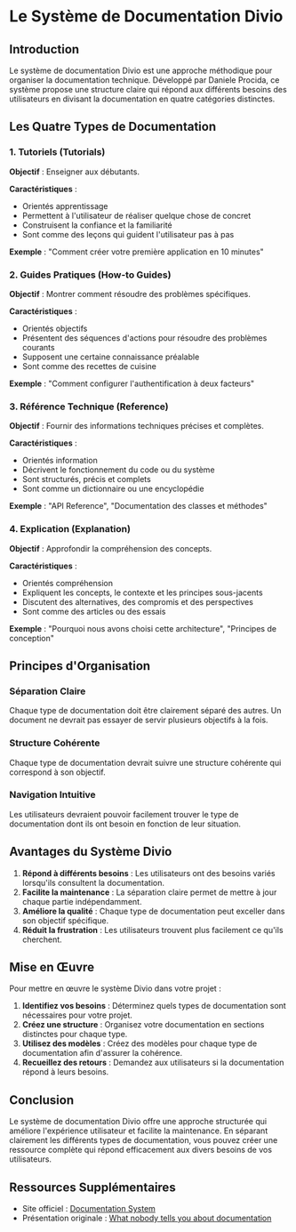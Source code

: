 # Le Système de Documentation Divio

## Introduction

Le système de documentation Divio est une approche méthodique pour organiser la documentation technique. Développé par
Daniele Procida, ce système propose une structure claire qui répond aux différents besoins des utilisateurs en divisant
la documentation en quatre catégories distinctes.

## Les Quatre Types de Documentation

### 1. Tutoriels (Tutorials)

**Objectif** : Enseigner aux débutants.

**Caractéristiques** :

- Orientés apprentissage
- Permettent à l'utilisateur de réaliser quelque chose de concret
- Construisent la confiance et la familiarité
- Sont comme des leçons qui guident l'utilisateur pas à pas

**Exemple** : "Comment créer votre première application en 10 minutes"

### 2. Guides Pratiques (How-to Guides)

**Objectif** : Montrer comment résoudre des problèmes spécifiques.

**Caractéristiques** :

- Orientés objectifs
- Présentent des séquences d'actions pour résoudre des problèmes courants
- Supposent une certaine connaissance préalable
- Sont comme des recettes de cuisine

**Exemple** : "Comment configurer l'authentification à deux facteurs"

### 3. Référence Technique (Reference)

**Objectif** : Fournir des informations techniques précises et complètes.

**Caractéristiques** :

- Orientés information
- Décrivent le fonctionnement du code ou du système
- Sont structurés, précis et complets
- Sont comme un dictionnaire ou une encyclopédie

**Exemple** : "API Reference", "Documentation des classes et méthodes"

### 4. Explication (Explanation)

**Objectif** : Approfondir la compréhension des concepts.

**Caractéristiques** :

- Orientés compréhension
- Expliquent les concepts, le contexte et les principes sous-jacents
- Discutent des alternatives, des compromis et des perspectives
- Sont comme des articles ou des essais

**Exemple** : "Pourquoi nous avons choisi cette architecture", "Principes de conception"

## Principes d'Organisation

### Séparation Claire

Chaque type de documentation doit être clairement séparé des autres. Un document ne devrait pas essayer de servir
plusieurs objectifs à la fois.

### Structure Cohérente

Chaque type de documentation devrait suivre une structure cohérente qui correspond à son objectif.

### Navigation Intuitive

Les utilisateurs devraient pouvoir facilement trouver le type de documentation dont ils ont besoin en fonction de leur
situation.

## Avantages du Système Divio

1. **Répond à différents besoins** : Les utilisateurs ont des besoins variés lorsqu'ils consultent la documentation.
2. **Facilite la maintenance** : La séparation claire permet de mettre à jour chaque partie indépendamment.
3. **Améliore la qualité** : Chaque type de documentation peut exceller dans son objectif spécifique.
4. **Réduit la frustration** : Les utilisateurs trouvent plus facilement ce qu'ils cherchent.

## Mise en Œuvre

Pour mettre en œuvre le système Divio dans votre projet :

1. **Identifiez vos besoins** : Déterminez quels types de documentation sont nécessaires pour votre projet.
2. **Créez une structure** : Organisez votre documentation en sections distinctes pour chaque type.
3. **Utilisez des modèles** : Créez des modèles pour chaque type de documentation afin d'assurer la cohérence.
4. **Recueillez des retours** : Demandez aux utilisateurs si la documentation répond à leurs besoins.

## Conclusion

Le système de documentation Divio offre une approche structurée qui améliore l'expérience utilisateur et facilite la
maintenance. En séparant clairement les différents types de documentation, vous pouvez créer une ressource complète qui
répond efficacement aux divers besoins de vos utilisateurs.

## Ressources Supplémentaires

- Site officiel : [Documentation System](https://documentation.divio.com/)
- Présentation originale : [What nobody tells you about documentation](https://www.divio.com/blog/documentation/)
